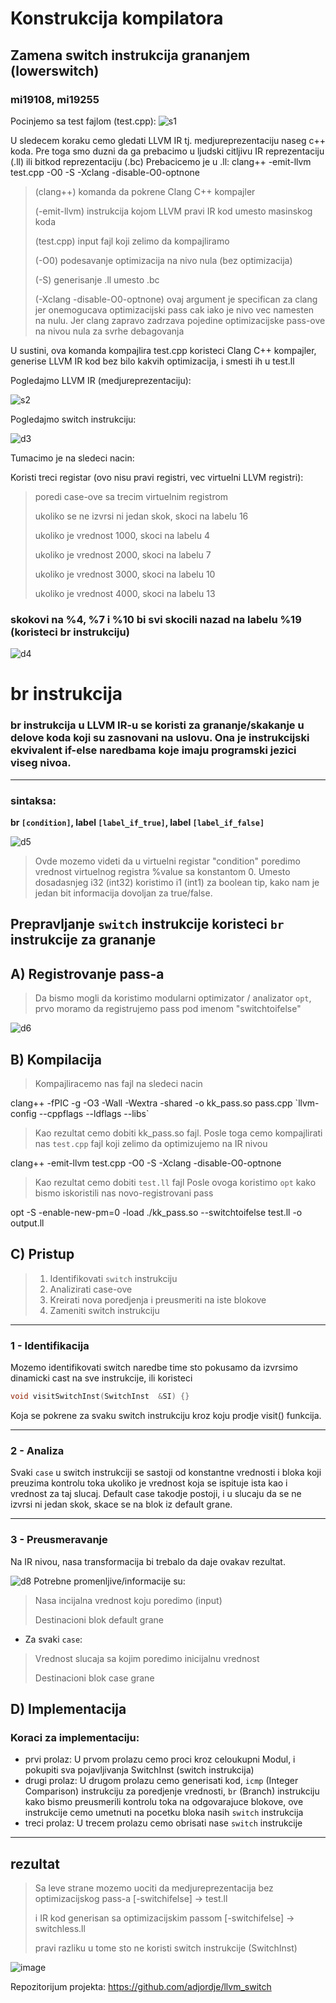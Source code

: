 # Konstrukcija kompilatora

## Zamena switch instrukcija grananjem (lowerswitch)
### mi19108, mi19255

Pocinjemo sa test fajlom (test.cpp):
![s1](https://github.com/adjordje/llvm_switch/assets/126694198/57afbd28-509c-41e8-8eb2-aec23f7396b9)



U sledecem koraku cemo gledati LLVM IR tj. medjureprezentaciju naseg c++ koda.
Pre toga smo duzni da ga prebacimo u ljudski citljivu IR reprezentaciju (.ll) ili bitkod reprezentaciju (.bc)
Prebacicemo je u .ll:
clang++ -emit-llvm test.cpp -O0 -S -Xclang -disable-O0-optnone
> (clang++) komanda da pokrene Clang C++ kompajler
> 
> (-emit-llvm) instrukcija kojom LLVM pravi IR kod umesto masinskog koda
> 
> (test.cpp) input fajl koji zelimo da kompajliramo
> 
> (-O0) podesavanje optimizacija na nivo nula (bez optimizacija)
> 
> (-S) generisanje .ll umesto .bc
> 
> (-Xclang -disable-O0-optnone) ovaj argument je specifican za clang jer onemogucava optimizacijski pass cak iako je nivo vec namesten na nulu. Jer clang zapravo zadrzava pojedine optimizacijske pass-ove na nivou nula za svrhe debagovanja

U sustini, ova komanda kompajlira test.cpp koristeci Clang C++ kompajler, generise LLVM IR kod bez bilo kakvih optimizacija, i smesti ih u test.ll

Pogledajmo LLVM IR (medjureprezentaciju):

![s2](https://github.com/adjordje/llvm_switch/assets/126694198/599c9e21-d8f8-4fa3-926d-a3740c73852c)

Pogledajmo switch instrukciju:

![d3](https://github.com/adjordje/llvm_switch/assets/126694198/7702eefc-35c8-412a-8823-01ca92e524d9)

Tumacimo je na sledeci nacin:

Koristi treci registar (ovo nisu pravi registri, vec virtuelni LLVM registri):
> poredi case-ove sa trecim virtuelnim registrom
> 
> ukoliko se ne izvrsi ni jedan skok, skoci na labelu 16
>
> ukoliko je vrednost 1000, skoci na labelu 4
>
> ukoliko je vrednost 2000, skoci na labelu 7
>
> ukoliko je vrednost 3000, skoci na labelu 10
>
> ukoliko je vrednost 4000, skoci na labelu 13

### skokovi na %4, %7 i %10 bi svi skocili nazad na labelu %19 (koristeci br instrukciju)

![d4](https://github.com/adjordje/llvm_switch/assets/126694198/cd5d18e6-8c3a-4519-a899-b8f4d44a7cc9)

# br instrukcija

### br instrukcija u LLVM IR-u se koristi za grananje/skakanje u delove koda koji su zasnovani na uslovu. Ona je instrukcijski ekvivalent if-else naredbama koje imaju programski jezici viseg nivoa.
***
### sintaksa:

**br `[condition]`, label `[label_if_true]`, label `[label_if_false]`**

![d5](https://github.com/adjordje/llvm_switch/assets/126694198/d5504eb6-99f0-4342-b4e5-8ad9ea433f4c)

> Ovde mozemo videti da u virtuelni registar "condition" poredimo vrednost virtuelnog registra %value sa konstantom 0. Umesto dosadasnjeg i32 (int32) koristimo i1 (int1) za boolean tip, kako nam je jedan bit informacija dovoljan za true/false.


## Prepravljanje  `switch` instrukcije koristeci `br` instrukcije za grananje


## A) Registrovanje pass-a
> Da bismo mogli da koristimo modularni optimizator / analizator `opt`, prvo moramo da registrujemo pass pod imenom "switchtoifelse"

![d6](https://github.com/adjordje/llvm_switch/assets/126694198/f46a8e73-0cb7-4ab0-9270-966eb5b94178)


## B) Kompilacija
> Kompajliracemo nas fajl na sledeci nacin

clang++ -fPIC -g -O3 -Wall -Wextra -shared -o kk_pass.so pass.cpp \`llvm-config --cppflags --ldflags --libs\`

> Kao rezultat cemo dobiti kk_pass.so fajl.
> Posle toga cemo kompajlirati nas `test.cpp` fajl koji zelimo da optimizujemo na IR nivou

clang++ -emit-llvm test.cpp -O0 -S -Xclang -disable-O0-optnone

> Kao rezultat cemo dobiti `test.ll` fajl
> Posle ovoga koristimo `opt` kako bismo iskoristili nas novo-registrovani pass

opt -S -enable-new-pm=0  -load ./kk_pass.so --switchtoifelse test.ll -o output.ll

## C) Pristup
> 1) Identifikovati `switch` instrukciju
> 2) Analizirati case-ove
> 3) Kreirati nova poredjenja i preusmeriti na iste blokove
> 4) Zameniti switch instrukciju

***
### 1 - Identifikacija
Mozemo identifikovati switch naredbe time sto pokusamo da izvrsimo dinamicki cast na sve instrukcije, ili koristeci 
```c++
void visitSwitchInst(SwitchInst	 &SI) {}
```
Koja se pokrene za svaku switch instrukciju kroz koju prodje visit() funkcija.

***
### 2 - Analiza
Svaki `case` u switch instrukciji se sastoji od konstantne vrednosti i bloka koji preuzima kontrolu toka ukoliko je vrednost koja se ispituje ista kao i vrednost za taj slucaj. Default case takodje postoji, i u slucaju da se ne izvrsi ni jedan skok, skace se na blok iz default grane.
***



### 3 - Preusmeravanje
Na IR nivou, nasa transformacija bi trebalo da daje ovakav rezultat.

![d8](https://github.com/adjordje/llvm_switch/assets/126694198/fbc9be24-7dbe-4e42-a56e-b036900c9d18)
Potrebne promenljive/informacije su:
>  Nasa incijalna vrednost koju poredimo (input)
> 
> Destinacioni blok default grane

+ Za svaki `case`:
> Vrednost slucaja sa kojim poredimo inicijalnu vrednost
> 
> Destinacioni blok case grane
## D) Implementacija

### Koraci za implementaciju:
- prvi prolaz: U prvom prolazu cemo proci kroz celoukupni Modul, i pokupiti sva pojavljivanja SwitchInst (switch instrukcija)
- drugi prolaz: U drugom prolazu cemo generisati kod, `icmp` (Integer Comparison) instrukciju za poredjenje vrednosti, `br` (Branch) instrukciju kako bismo preusmerili kontrolu toka na odgovarajuce blokove, ove instrukcije cemo umetnuti na pocetku bloka nasih `switch` instrukcija
- treci prolaz: U trecem prolazu cemo obrisati nase `switch` instrukcije

***
## rezultat

> Sa leve strane mozemo uociti da medjureprezentacija bez optimizacijskog pass-a [-switchifelse] -> test.ll 
> 
> i IR kod generisan sa optimizacijskim passom [-switchifelse] -> switchless.ll
>
> pravi razliku u tome sto ne koristi switch instrukcije (SwitchInst)

![image](https://github.com/adjordje/llvm_switch/assets/126694198/daef1538-2e3f-4db4-81fa-f95b6dbfcb8c)




Repozitorijum projekta:
https://github.com/adjordje/llvm_switch
